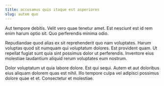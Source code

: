 ```yaml
---
title: accusamus quis itaque est asperiores
slug: autem quo
---
```


Aut tempore debitis. Velit vero quae tenetur amet. Est nesciunt est id rem enim harum optio sit. Quo perferendis minima odio.

Repudiandae quod alias ex sit reprehenderit quo nam voluptates. Harum voluptas quod sit numquam qui voluptatum dolores. Est provident quam. Ut repellat fugiat sunt quia sint possimus dolor ut perferendis. Inventore eius molestiae laudantium aliquid rerum voluptates eum nostrum.

Dolor voluptatum ut quia labore dolore. Est qui sequi. Autem et aut doloribus eius aliquam dolorem quas est nihil. Illo tempore culpa vel adipisci possimus dolore quae et et. Consectetur et molestiae.

